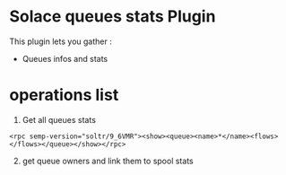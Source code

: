 # Solace queues stats Plugin

This plugin lets you gather :

-   Queues infos and stats

# operations list
1. Get all queues stats
```
<rpc semp-version="soltr/9_6VMR"><show><queue><name>*</name><flows></flows></queue></show></rpc>
```
2.  get queue owners and link them to spool stats
